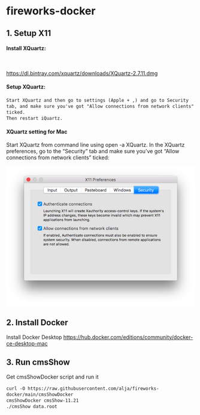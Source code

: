 # fireworks-docker

## 1. Setup X11

#### Install XQuartz: 
<br>

https://dl.bintray.com/xquartz/downloads/XQuartz-2.7.11.dmg

#### Setup XQuartz:
```
Start XQuartz and then go to settings (Apple + ,) and go to Security tab, and make sure you've got "Allow connections from network clients" ticked.
Then restart iQuartz.
```

#### XQuartz setting for Mac

Start XQuartz from command line using open -a XQuartz. In the XQuartz preferences, go to the “Security” tab and make sure you’ve got “Allow connections from network clients” ticked:

![XQuartzPreferenceSetting](docs/xquartz_preferences.png)

## 2. Install Docker
Install Docker Desktop
https://hub.docker.com/editions/community/docker-ce-desktop-mac

## 3. Run cmsShow 
Get cmsShowDocker script and run it
<br>
```
curl -O https://raw.githubusercontent.com/alja/fireworks-docker/main/cmsShowDocker
cmsShowDocker cmsShow-11.21
./cmsShow data.root
```

